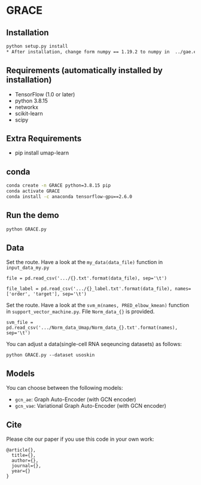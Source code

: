 # GRACE

## Installation

```bash
python setup.py install
* After installation, change form numpy == 1.19.2 to numpy in  ../gae.egg-info/requires.txt (remove '==1.19.2')
```


## Requirements (automatically installed by installation)
* TensorFlow (1.0 or later)
* python 3.8.15
* networkx
* scikit-learn
* scipy

## Extra Requirements
* pip install umap-learn

## conda 
```bash
conda create -n GRACE python=3.8.15 pip
conda activate GRACE
conda install -c anaconda tensorflow-gpu==2.6.0
```



## Run the demo

```bash
python GRACE.py
```

## Data

Set the route. Have a look at the `my_data(data_file)` function in `input_data_my.py`
```
file = pd.read_csv('.../{}.txt'.format(data_file), sep='\t')
```
```
file_label = pd.read_csv('.../{}_label.txt'.format(data_file), names=['order', 'target'], sep='\t')
```

Set the route. Have a look at the `svm_m(names, PRED_elbow_kmean)` function in `support_vector_machine.py`. File `Norm_data_{}` is provided.
```
svm_file = pd.read_csv('.../Norm_data_Umap/Norm_data_{}.txt'.format(names), sep='\t')
```
You can adjust a data(single-cell RNA seqeuncing datasets) as follows:
```
python GRACE.py --dataset usoskin
```

## Models

You can choose between the following models: 
* `gcn_ae`: Graph Auto-Encoder (with GCN encoder)
* `gcn_vae`: Variational Graph Auto-Encoder (with GCN encoder)


## Cite

Please cite our paper if you use this code in your own work:

```
@article{},
  title={},
  author={},
  journal={},
  year={}
}
```
